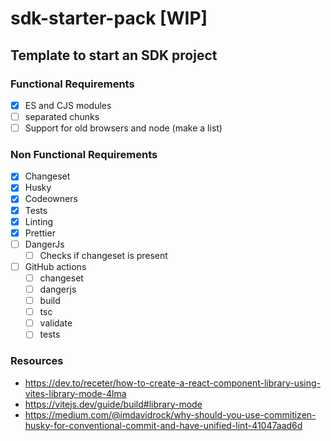 # sdk-starter-pack [WIP]

## Template to start an SDK project

### Functional Requirements

- [x] ES and CJS modules
- [ ] separated chunks
- [ ] Support for old browsers and node (make a list)

### Non Functional Requirements

- [x] Changeset
- [x] Husky
- [x] Codeowners
- [x] Tests
- [x] Linting
- [x] Prettier
- [ ] DangerJs
  - [ ] Checks if changeset is present
- [ ] GitHub actions
  - [ ] changeset
  - [ ] dangerjs
  - [ ] build
  - [ ] tsc
  - [ ] validate
  - [ ] tests

### Resources

- https://dev.to/receter/how-to-create-a-react-component-library-using-vites-library-mode-4lma
- https://vitejs.dev/guide/build#library-mode
- https://medium.com/@imdavidrock/why-should-you-use-commitizen-husky-for-conventional-commit-and-have-unified-lint-41047aad6d
